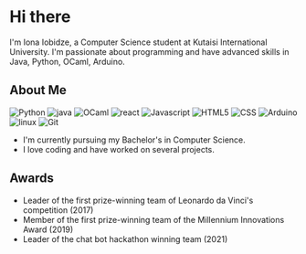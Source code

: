 # Hi there
I'm Iona Iobidze, a Computer Science student at Kutaisi International University. I'm passionate about programming and have advanced skills in Java, Python, OCaml, Arduino.

## About Me
![Python](https://img.shields.io/badge/Python-3776AB?style=for-the-badge&logo=python&logoColor=white)
![java](https://img.shields.io/badge/java-red?style=for-the-badge&logo=java&logoColor=white)
![OCaml](https://img.shields.io/badge/OCaml-EC6813?style=for-the-badge&logo=ocaml&logoColor=white)
![react](https://img.shields.io/badge/react-282c34?style=for-the-badge&logo=react&logoColor=61dafb)
![Javascript](https://img.shields.io/badge/Javascript-F7DF1E?style=for-the-badge&logo=javascript&logoColor=black)
![HTML5](https://img.shields.io/badge/HTML5-E34F26?style=for-the-badge&logo=html5&logoColor=white)
![CSS](https://img.shields.io/badge/CSS-1572B6?style=for-the-badge&logo=css3&logoColor=white)
![Arduino](https://img.shields.io/badge/Arduino-00979D?style=for-the-badge&logo=arduino&logoColor=white)
![linux](https://img.shields.io/badge/linux-black?style=for-the-badge&logo=linux&logoColor=yelow)
![Git](https://img.shields.io/badge/Git-100000?style=for-the-badge&logo=git&logoColor=white)

- I'm currently pursuing my Bachelor's in Computer Science.
- I love coding and have worked on several projects.

## Awards

- Leader of the first prize-winning team of Leonardo da Vinci's competition (2017)
- Member of the first prize-winning team of the Millennium Innovations Award (2019)
- Leader of the chat bot hackathon winning team (2021)